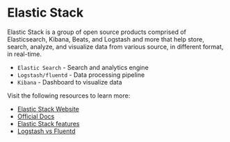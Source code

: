 # Elastic Stack

Elastic Stack is a group of open source products comprised of Elasticsearch, Kibana, Beats, and Logstash and more that help store, search, analyze, and visualize data from various source, in different format, in real-time.

- `Elastic Search` - Search and analytics engine
- `Logstash/fluentd` - Data processing pipeline
- `Kibana` - Dashboard to visualize data

Visit the following resources to learn more:

- [Elastic Stack Website](https://www.elastic.co/elastic-stack/)
- [Official Docs](https://www.elastic.co/guide/index.html)
- [Elastic Stack features](https://www.elastic.co/elastic-stack/features)
- [Logstash vs Fluentd](https://logz.io/blog/fluentd-logstash/)
